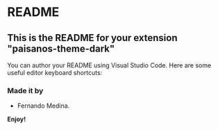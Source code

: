 # README

## This is the README for your extension "paisanos-theme-dark"

You can author your README using Visual Studio Code. Here are some useful editor keyboard shortcuts:

### Made it by

- Fernando Medina.

**Enjoy!**
